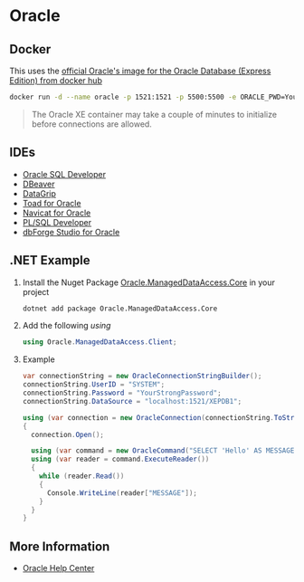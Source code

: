 # Oracle

## Docker

This uses the [official Oracle's image for the Oracle Database (Express Edition) from docker hub](https://hub.docker.com/r/microsoft/mssql-server/)

```sh
docker run -d --name oracle -p 1521:1521 -p 5500:5500 -e ORACLE_PWD=YourStrongPassword -e ORACLE_CHARACTERSET=AL32UTF8 container-registry.oracle.com/database/express:latest
```

> The Oracle XE container may take a couple of minutes to initialize before connections are allowed.

## IDEs

- [Oracle SQL Developer](https://www.oracle.com/database/sqldeveloper/)
- [DBeaver](https://dbeaver.io/)
- [DataGrip](https://www.jetbrains.com/datagrip/)
- [Toad for Oracle](https://www.quest.com/products/toad-for-oracle/)
- [Navicat for Oracle](https://www.navicat.com/en/products/navicat-for-oracle)
- [PL/SQL Developer](https://www.allroundautomations.com/products/pl-sql-developer/)
- [dbForge Studio for Oracle](https://www.devart.com/dbforge/oracle/studio/)

## .NET Example

1. Install the Nuget Package [Oracle.ManagedDataAccess.Core](https://www.nuget.org/packages/Oracle.ManagedDataAccess.Core) in your project

   ```sh
   dotnet add package Oracle.ManagedDataAccess.Core
   ```

2. Add the following _using_

   ```cs
   using Oracle.ManagedDataAccess.Client;
   ```

3. Example

   ```cs
   var connectionString = new OracleConnectionStringBuilder();
   connectionString.UserID = "SYSTEM";
   connectionString.Password = "YourStrongPassword";
   connectionString.DataSource = "localhost:1521/XEPDB1";

   using (var connection = new OracleConnection(connectionString.ToString()))
   {
     connection.Open();

     using (var command = new OracleCommand("SELECT 'Hello' AS MESSAGE FROM DUAL", connection))
     using (var reader = command.ExecuteReader())
     {
       while (reader.Read())
       {
         Console.WriteLine(reader["MESSAGE"]);
       }
     }
   }
   ```

## More Information

- [Oracle Help Center](https://docs.oracle.com/en/)
